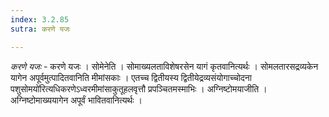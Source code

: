```yaml
---
index: 3.2.85
sutra: करणे यजः

---
```

_करणे यजः_ - करणे यजः । सोमेनेति । सोमाख्यलताविशेषरसेन यागं कृतवानित्यर्थः । सोमलतारसद्रव्यकेन यागेन अपूर्वमुत्पादितवानिति मीमांसकाः । एतच्च द्वितीयस्य द्वितीयेद्रव्यसंयोगाच्चोदना पशुसोमयो॑रित्यधिकरणेऽध्वरमीमांसाकुतूहलवृत्तौ प्रपञ्चितमस्माभिः । अग्निष्टोमयाजीति । अग्निष्टोमाख्ययागेन अपूर्वं भावितवानित्यर्थः ।